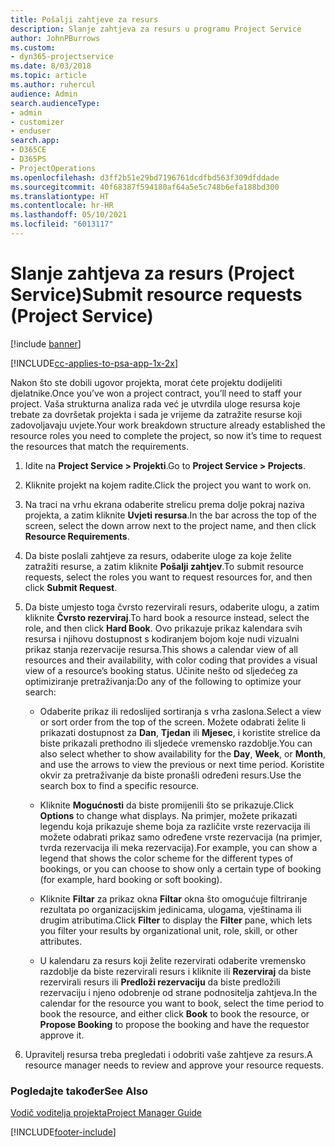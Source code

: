 ```yaml
---
title: Pošalji zahtjeve za resurs
description: Slanje zahtjeva za resurs u programu Project Service
author: JohnPBurrows
ms.custom:
- dyn365-projectservice
ms.date: 8/03/2018
ms.topic: article
ms.author: ruhercul
audience: Admin
search.audienceType:
- admin
- customizer
- enduser
search.app:
- D365CE
- D365PS
- ProjectOperations
ms.openlocfilehash: d3ff2b51e29bd7196761dcdfbd563f309dfddade
ms.sourcegitcommit: 40f68387f594180af64a5e5c748b6efa188bd300
ms.translationtype: HT
ms.contentlocale: hr-HR
ms.lasthandoff: 05/10/2021
ms.locfileid: "6013117"
---
```

# <a name="submit-resource-requests-project-service"></a><span data-ttu-id="47867-103">Slanje zahtjeva za resurs (Project Service)</span><span class="sxs-lookup"><span data-stu-id="47867-103">Submit resource requests (Project Service)</span></span>

[!include [banner](../includes/psa-now-project-operations.md)]

[!INCLUDE[cc-applies-to-psa-app-1x-2x](../includes/cc-applies-to-psa-app-1x-2x.md)]

<span data-ttu-id="47867-104">Nakon što ste dobili ugovor projekta, morat ćete projektu dodijeliti djelatnike.</span><span class="sxs-lookup"><span data-stu-id="47867-104">Once you’ve won a project contract, you’ll need to staff your project.</span></span> <span data-ttu-id="47867-105">Vaša strukturna analiza rada već je utvrdila uloge resursa koje trebate za dovršetak projekta i sada je vrijeme da zatražite resurse koji zadovoljavaju uvjete.</span><span class="sxs-lookup"><span data-stu-id="47867-105">Your work breakdown structure already established the resource roles you need to complete the project, so now it’s time to request the resources that match the requirements.</span></span>  
  
1.  <span data-ttu-id="47867-106">Idite na **Project Service > Projekti**.</span><span class="sxs-lookup"><span data-stu-id="47867-106">Go to **Project Service > Projects**.</span></span>  
  
2.  <span data-ttu-id="47867-107">Kliknite projekt na kojem radite.</span><span class="sxs-lookup"><span data-stu-id="47867-107">Click the project you want to work on.</span></span>  
  
3.  <span data-ttu-id="47867-108">Na traci na vrhu ekrana odaberite strelicu prema dolje pokraj naziva projekta, a zatim kliknite **Uvjeti resursa**.</span><span class="sxs-lookup"><span data-stu-id="47867-108">In the bar across the top of the screen, select the down arrow next to the project name, and then click **Resource Requirements**.</span></span>  
  
4.  <span data-ttu-id="47867-109">Da biste poslali zahtjeve za resurs, odaberite uloge za koje želite zatražiti resurse, a zatim kliknite **Pošalji zahtjev**.</span><span class="sxs-lookup"><span data-stu-id="47867-109">To submit resource requests, select the roles you want to request resources for, and then click **Submit Request**.</span></span>  
  
5.  <span data-ttu-id="47867-110">Da biste umjesto toga čvrsto rezervirali resurs, odaberite ulogu, a zatim kliknite **Čvrsto rezerviraj**.</span><span class="sxs-lookup"><span data-stu-id="47867-110">To hard book a resource instead, select the role, and then click **Hard Book**.</span></span> <span data-ttu-id="47867-111">Ovo prikazuje prikaz kalendara svih resursa i njihovu dostupnost s kodiranjem bojom koje nudi vizualni prikaz stanja rezervacije resursa.</span><span class="sxs-lookup"><span data-stu-id="47867-111">This shows a calendar view of all resources and their availability, with color coding that provides a visual view of a resource’s booking status.</span></span> <span data-ttu-id="47867-112">Učinite nešto od sljedećeg za optimiziranje pretraživanja:</span><span class="sxs-lookup"><span data-stu-id="47867-112">Do any of the following to optimize your search:</span></span>  
  
    -   <span data-ttu-id="47867-113">Odaberite prikaz ili redoslijed sortiranja s vrha zaslona.</span><span class="sxs-lookup"><span data-stu-id="47867-113">Select a view or sort order from the top of the screen.</span></span> <span data-ttu-id="47867-114">Možete odabrati želite li prikazati dostupnost za **Dan**, **Tjedan** ili **Mjesec**, i koristite strelice da biste prikazali prethodno ili sljedeće vremensko razdoblje.</span><span class="sxs-lookup"><span data-stu-id="47867-114">You can also select whether to show availability for the **Day**, **Week**, or **Month**, and use the arrows to view the previous or next time period.</span></span> <span data-ttu-id="47867-115">Koristite okvir za pretraživanje da biste pronašli određeni resurs.</span><span class="sxs-lookup"><span data-stu-id="47867-115">Use the search box to find a specific resource.</span></span>  
  
    -   <span data-ttu-id="47867-116">Kliknite **Mogućnosti** da biste promijenili što se prikazuje.</span><span class="sxs-lookup"><span data-stu-id="47867-116">Click **Options** to change what displays.</span></span> <span data-ttu-id="47867-117">Na primjer, možete prikazati legendu koja prikazuje sheme boja za različite vrste rezervacija ili možete odabrati prikaz samo određene vrste rezervacija (na primjer, tvrda rezervacija ili meka rezervacija).</span><span class="sxs-lookup"><span data-stu-id="47867-117">For example, you can show a legend that shows the color scheme for the different types of bookings, or you can choose to show only a certain type of booking (for example, hard booking or soft booking).</span></span>  
  
    -   <span data-ttu-id="47867-118">Kliknite **Filtar** za prikaz okna **Filtar** okna što omogućuje filtriranje rezultata po organizacijskim jedinicama, ulogama, vještinama ili drugim atributima.</span><span class="sxs-lookup"><span data-stu-id="47867-118">Click **Filter** to display the **Filter** pane, which lets you filter your results by organizational unit, role, skill, or other attributes.</span></span>  
  
    -   <span data-ttu-id="47867-119">U kalendaru za resurs koji želite rezervirati odaberite vremensko razdoblje da biste rezervirali resurs i kliknite ili **Rezerviraj** da biste rezervirali resurs ili **Predloži rezervaciju** da biste predložili rezervaciju i njeno odobrenje od strane podnositelja zahtjeva.</span><span class="sxs-lookup"><span data-stu-id="47867-119">In the calendar for the resource you want to book, select the time period to book the resource, and either click **Book** to book the resource, or **Propose Booking** to propose the booking and have the requestor approve it.</span></span>  
  
6.  <span data-ttu-id="47867-120">Upravitelj resursa treba pregledati i odobriti vaše zahtjeve za resurs.</span><span class="sxs-lookup"><span data-stu-id="47867-120">A resource manager needs to review and approve your resource requests.</span></span>  
  
### <a name="see-also"></a><span data-ttu-id="47867-121">Pogledajte također</span><span class="sxs-lookup"><span data-stu-id="47867-121">See Also</span></span>  
 [<span data-ttu-id="47867-122">Vodič voditelja projekta</span><span class="sxs-lookup"><span data-stu-id="47867-122">Project Manager Guide</span></span>](../psa/project-manager-guide.md)


[!INCLUDE[footer-include](../includes/footer-banner.md)]